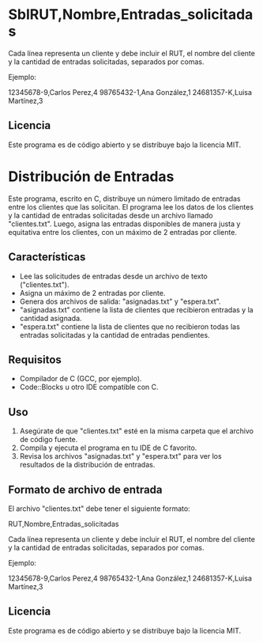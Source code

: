 # SblRUT,Nombre,Entradas_solicitadas


Cada línea representa un cliente y debe incluir el RUT, el nombre del cliente y la cantidad de entradas solicitadas, separados por comas.

Ejemplo:

12345678-9,Carlos Perez,4
98765432-1,Ana González,1
24681357-K,Luisa Martínez,3


## Licencia

Este programa es de código abierto y se distribuye bajo la licencia MIT.


# Distribución de Entradas

Este programa, escrito en C, distribuye un número limitado de entradas entre los clientes que las solicitan. El programa lee los datos de los clientes y la cantidad de entradas solicitadas desde un archivo llamado "clientes.txt". Luego, asigna las entradas disponibles de manera justa y equitativa entre los clientes, con un máximo de 2 entradas por cliente.

## Características

* Lee las solicitudes de entradas desde un archivo de texto ("clientes.txt").
* Asigna un máximo de 2 entradas por cliente.
* Genera dos archivos de salida: "asignadas.txt" y "espera.txt".
* "asignadas.txt" contiene la lista de clientes que recibieron entradas y la cantidad asignada.
* "espera.txt" contiene la lista de clientes que no recibieron todas las entradas solicitadas y la cantidad de entradas pendientes.

## Requisitos

* Compilador de C (GCC, por ejemplo).
* Code::Blocks u otro IDE compatible con C.

## Uso

1. Asegúrate de que "clientes.txt" esté en la misma carpeta que el archivo de código fuente.
2. Compila y ejecuta el programa en tu IDE de C favorito.
3. Revisa los archivos "asignadas.txt" y "espera.txt" para ver los resultados de la distribución de entradas.

## Formato de archivo de entrada

El archivo "clientes.txt" debe tener el siguiente formato:

RUT,Nombre,Entradas_solicitadas


Cada línea representa un cliente y debe incluir el RUT, el nombre del cliente y la cantidad de entradas solicitadas, separados por comas.

Ejemplo:

12345678-9,Carlos Perez,4
98765432-1,Ana González,1
24681357-K,Luisa Martínez,3


## Licencia

Este programa es de código abierto y se distribuye bajo la licencia MIT.
